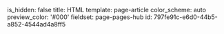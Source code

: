 is_hidden: false
title: HTML
template: page-article
color_scheme: auto
preview_color: '#000'
fieldset: page-pages-hub
id: 797fe91c-e6d0-44b5-a852-4544ad4a8ff5
